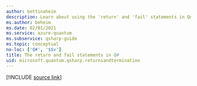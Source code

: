 ```yaml
---
author: bettinaheim
description: Learn about using the 'return' and 'fail' statements in Q# to end a subroutine or program.
ms.author: beheim
ms.date: 02/01/2021
ms.service: azure-quantum
ms.subservice: qsharp-guide
ms.topic: conceptual
no-loc: ['Q#', '$$v']
title: The return and fail statements in Q#
uid: microsoft.quantum.qsharp.returnsandtermination
---
```


<!---
# Returns and termination in Q#
-->

[!INCLUDE [source link](~/includes/qsharp-language/Specifications/Language/2_Statements/ReturnsAndTermination.md)]